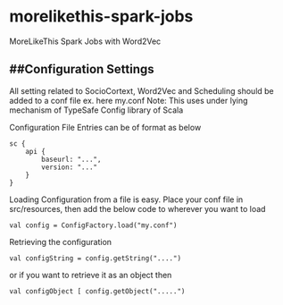 # morelikethis-spark-jobs
MoreLikeThis Spark Jobs with Word2Vec

##Configuration Settings
-----
All setting related to SocioCortext, Word2Vec and Scheduling should be added to a conf file ex. here my.conf
Note: This uses under lying mechanism of TypeSafe Config library of Scala

Configuration File Entries can be of format as below
```
sc {
    api {
        baseurl: "...",
        version: "..."
    }
}
```

Loading Configuration from a file is easy.
Place your conf file in src/resources, then add the below code to wherever you want to load
```
val config = ConfigFactory.load("my.conf")
```

Retrieving the configuration
```
val configString = config.getString("....")
```
or if you want to retrieve it as an object then
```
val configObject [ config.getObject(".....")